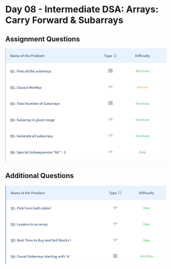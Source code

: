 # Day 08 - Intermediate DSA: Arrays: Carry Forward & Subarrays

## Assignment Questions
![List of questions](images/assignment_questions.png)


## Additional Questions
![List of questions](images/additional_questions.png)




